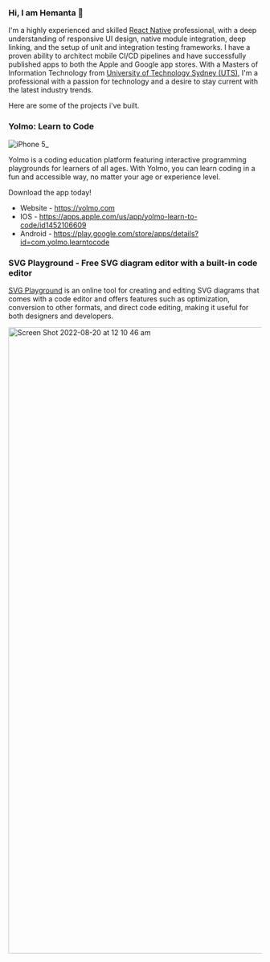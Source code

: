 ### Hi, I am Hemanta 👋

I'm a highly experienced and skilled [React Native](https://reactnative.dev) professional, with a deep understanding of responsive UI design, native module integration, deep linking, and the setup of unit and integration testing frameworks. I have a proven ability to architect mobile CI/CD pipelines and have successfully published apps to both the Apple and Google app stores. With a Masters of Information Technology from [University of Technology Sydney (UTS)](https://www.uts.edu.au/), I'm a professional with a passion for technology and a desire to stay current with the latest industry trends.

Here are some of the projects i've built.

### Yolmo: Learn to Code

![iPhone 5_](https://user-images.githubusercontent.com/896157/212445552-2350da28-0ee4-4506-8d1f-a3d09f415be7.png)

Yolmo is a coding education platform featuring interactive programming playgrounds for learners of all ages. With Yolmo, you can learn coding in a fun and accessible way, no matter your age or experience level.

Download the app today!

* Website - https://yolmo.com
* IOS - https://apps.apple.com/us/app/yolmo-learn-to-code/id1452106609
* Android - https://play.google.com/store/apps/details?id=com.yolmo.learntocode

### SVG Playground - Free SVG diagram editor with a built-in code editor

[SVG Playground](https://svgplayground.com) is an online tool for creating and editing SVG diagrams that comes with a code editor and offers features such as optimization, conversion to other formats, and direct code editing, making it useful for both designers and developers.

<img width="1247" alt="Screen Shot 2022-08-20 at 12 10 46 am" src="https://user-images.githubusercontent.com/896157/185637582-5a913754-27d7-4740-9cb2-950e8a12e195.png">
